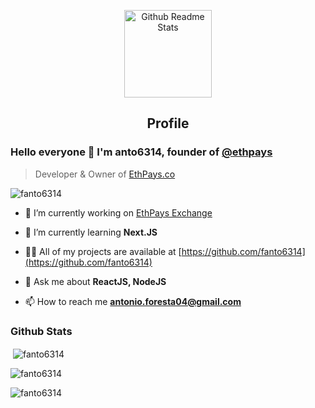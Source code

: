 <p align="center">
 <img width="140px" src="https://avatars.githubusercontent.com/u/62208053?v=4" align="center" alt="Github Readme Stats"/>
 <h2 align="center">Profile</h2>
</p>

### Hello everyone 👋 I'm anto6314, founder of <a href="https://github.com/ethpays">@ethpays</a>

> Developer & Owner of [EthPays.co](https://ethpays.co/anto6314)


<img src="https://komarev.com/ghpvc/?username=fanto6314" alt="fanto6314" />

- 🔭 I’m currently working on [EthPays Exchange](https://github.com/orgs/ethpays/)

- 🌱 I’m currently learning **Next.JS**

- 👨‍💻 All of my projects are available at [https://github.com/fanto6314](https://github.com/fanto6314)

- 💬 Ask me about **ReactJS, NodeJS**

- 📫 How to reach me **antonio.foresta04@gmail.com**

### Github Stats

<p>&nbsp;<img align="center" src="https://github-readme-stats.vercel.app/api?username=fanto6314&show_icons=true&theme=dark&locale=en" alt="fanto6314" /></p>

<p><img align="center" src="https://github-readme-streak-stats.herokuapp.com/?user=fanto6314&theme=dark" alt="fanto6314" /></p>

<p><img align="left" src="https://github-readme-stats.vercel.app/api/top-langs?username=fanto6314&show_icons=true&theme=dark&locale=en&layout=compact" alt="fanto6314" /></p>
